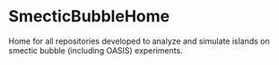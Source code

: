 # SmecticBubbleHome
Home for all repositories developed to analyze and simulate islands on smectic bubble (including OASIS) experiments.
